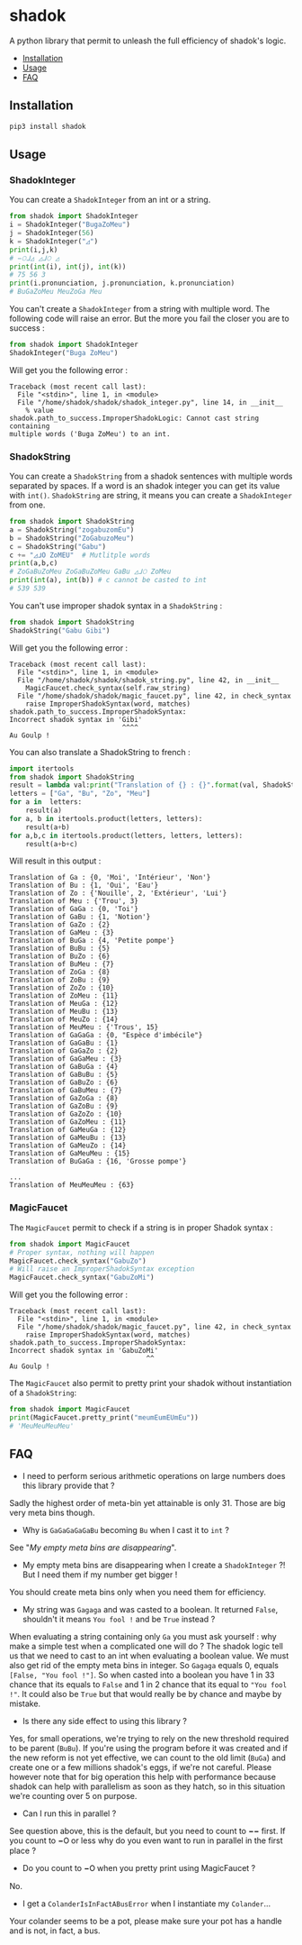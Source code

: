 # shadok

A python library that permit to unleash the full efficiency of shadok's logic.

- [Installation](https://github.com/Pierre-Sassoulas/shadok#installation)
- [Usage](https://github.com/Pierre-Sassoulas/shadok#usage)
- [FAQ](https://github.com/Pierre-Sassoulas/shadok#faq)

## Installation

```bash
pip3 install shadok
```

## Usage

### ShadokInteger

You can create a `ShadokInteger` from an int or a string.

```python
from shadok import ShadokInteger
i = ShadokInteger("BugaZoMeu")
j = ShadokInteger(56)
k = ShadokInteger("◿")
print(i,j,k)
# −𝙾ᒧ◿ ◿ᒧ𝙾 ◿
print(int(i), int(j), int(k))
# 75 56 3
print(i.pronunciation, j.pronunciation, k.pronunciation)
# BuGaZoMeu MeuZoGa Meu
```

You can't create a `ShadokInteger` from a string with multiple word. The following code
will raise an error. But the more you fail the closer you are to success :

```python
from shadok import ShadokInteger
ShadokInteger("Buga ZoMeu")
```

Will get you the following error :

```
Traceback (most recent call last):
  File "<stdin>", line 1, in <module>
  File "/home/shadok/shadok/shadok_integer.py", line 14, in __init__
    % value
shadok.path_to_success.ImproperShadokLogic: Cannot cast string containing
multiple words ('Buga ZoMeu') to an int.
```

### ShadokString

You can create a `ShadokString` from a shadok sentences with multiple words separated by
spaces. If a word is an shadok integer you can get its value with `int()`.
`ShadokString` are string, it means you can create a `ShadokInteger` from one.

```python
from shadok import ShadokString
a = ShadokString("zogabuzomEu")
b = ShadokString("ZoGabuzoMeu")
c = ShadokString("Gabu")
c += "◿ᒧ𝙾 ZoMEU"  # Mutlitple words
print(a,b,c)
# ZoGaBuZoMeu ZoGaBuZoMeu GaBu ◿ᒧ𝙾 ZoMeu
print(int(a), int(b)) # c cannot be casted to int
# 539 539
```

You can't use improper shadok syntax in a `ShadokString` :

```python
from shadok import ShadokString
ShadokString("Gabu Gibi")
```

Will get you the following error :

```
Traceback (most recent call last):
  File "<stdin>", line 1, in <module>
  File "/home/shadok/shadok/shadok_string.py", line 42, in __init__
    MagicFaucet.check_syntax(self.raw_string)
  File "/home/shadok/shadok/magic_faucet.py", line 42, in check_syntax
    raise ImproperShadokSyntax(word, matches)
shadok.path_to_success.ImproperShadokSyntax:
Incorrect shadok syntax in 'Gibi'
                            ^^^^
Au Goulp !
```

You can also translate a ShadokString to french :

```python
import itertools
from shadok import ShadokString
result = lambda val:print("Translation of {} : {}".format(val, ShadokString(val).translation))
letters = ["Ga", "Bu", "Zo", "Meu"]
for a in  letters:
    result(a)
for a, b in itertools.product(letters, letters):
    result(a+b)
for a,b,c in itertools.product(letters, letters, letters):
    result(a+b+c)
```

Will result in this output :

```
Translation of Ga : {0, 'Moi', 'Intérieur', 'Non'}
Translation of Bu : {1, 'Oui', 'Eau'}
Translation of Zo : {'Nouille', 2, 'Extérieur', 'Lui'}
Translation of Meu : {'Trou', 3}
Translation of GaGa : {0, 'Toi'}
Translation of GaBu : {1, 'Notion'}
Translation of GaZo : {2}
Translation of GaMeu : {3}
Translation of BuGa : {4, 'Petite pompe'}
Translation of BuBu : {5}
Translation of BuZo : {6}
Translation of BuMeu : {7}
Translation of ZoGa : {8}
Translation of ZoBu : {9}
Translation of ZoZo : {10}
Translation of ZoMeu : {11}
Translation of MeuGa : {12}
Translation of MeuBu : {13}
Translation of MeuZo : {14}
Translation of MeuMeu : {'Trous', 15}
Translation of GaGaGa : {0, "Espèce d'imbécile"}
Translation of GaGaBu : {1}
Translation of GaGaZo : {2}
Translation of GaGaMeu : {3}
Translation of GaBuGa : {4}
Translation of GaBuBu : {5}
Translation of GaBuZo : {6}
Translation of GaBuMeu : {7}
Translation of GaZoGa : {8}
Translation of GaZoBu : {9}
Translation of GaZoZo : {10}
Translation of GaZoMeu : {11}
Translation of GaMeuGa : {12}
Translation of GaMeuBu : {13}
Translation of GaMeuZo : {14}
Translation of GaMeuMeu : {15}
Translation of BuGaGa : {16, 'Grosse pompe'}

...
Translation of MeuMeuMeu : {63}
```

### MagicFaucet

The `MagicFaucet` permit to check if a string is in proper Shadok syntax :

```python
from shadok import MagicFaucet
# Proper syntax, nothing will happen
MagicFaucet.check_syntax("GabuZo")
# Will raise an ImproperShadokSyntax exception
MagicFaucet.check_syntax("GabuZoMi")
```

Will get you the following error :

```
Traceback (most recent call last):
  File "<stdin>", line 1, in <module>
  File "/home/shadok/shadok/magic_faucet.py", line 42, in check_syntax
    raise ImproperShadokSyntax(word, matches)
shadok.path_to_success.ImproperShadokSyntax:
Incorrect shadok syntax in 'GabuZoMi'
                                  ^^
Au Goulp !
```

The `MagicFaucet` also permit to pretty print your shadok without instantiation of a
`ShadokString`:

```python
from shadok import MagicFaucet
print(MagicFaucet.pretty_print("meumEumEUmEu"))
# 'MeuMeuMeuMeu'
```

## FAQ

- I need to perform serious arithmetic operations on large numbers does this library
  provide that ?

Sadly the highest order of meta-bin yet attainable is only 31. Those are big very meta
bins though.

- Why is `GaGaGaGaGaBu` becoming `Bu` when I cast it to `int` ?

See "_My empty meta bins are disappearing_".

- My empty meta bins are disappearing when I create a `ShadokInteger` ?! But I need them
  if my number get bigger !

You should create meta bins only when you need them for efficiency.

- My string was `Gagaga` and was casted to a boolean. It returned `False`, shouldn't it
  means `You fool !` and be `True` instead ?

When evaluating a string containing only `Ga` you must ask yourself : why make a simple
test when a complicated one will do ? The shadok logic tell us that we need to cast to
an int when evaluating a boolean value. We must also get rid of the empty meta bins in
integer. So `Gagaga` equals 0, equals `[False, "You fool !"]`. So when casted into a
boolean you have 1 in 33 chance that its equals to `False` and 1 in 2 chance that its
equal to `"You fool !"`. It could also be `True` but that would really be by chance and
maybe by mistake.

- Is there any side effect to using this library ?

Yes, for small operations, we're trying to rely on the new threshold required to be
parent (`BuBu`). If you're using the program before it was created and if the new reform
is not yet effective, we can count to the old limit (`BuGa`) and create one or a few
millions shadok's eggs, if we're not careful. Please however note that for big operation
this help with performance because shadok can help with parallelism as soon as they
hatch, so in this situation we're counting over 5 on purpose.

- Can I run this in parallel ?

See question above, this is the default, but you need to count to **−−** first. If you
count to **−𝙾** or less why do you even want to run in parallel in the first place ?

- Do you count to **−𝙾** when you pretty print using MagicFaucet ?

No.

- I get a `ColanderIsInFactABusError` when I instantiate my `Colander`...

Your colander seems to be a pot, please make sure your pot has a handle and is not, in
fact, a bus.

